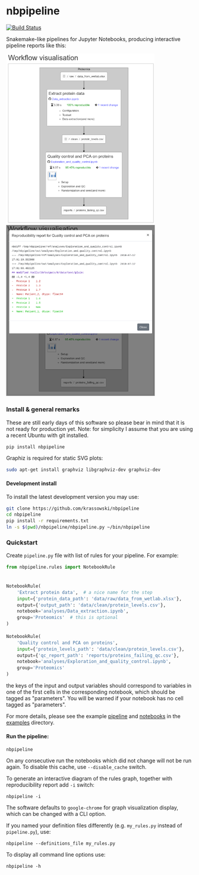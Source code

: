 # nbpipeline
[![Build Status](https://travis-ci.org/krassowski/nbpipeline.svg?branch=master)](https://travis-ci.org/krassowski/nbpipeline)

Snakemake-like pipelines for Jupyter Notebooks, producing interactive pipeline reports like this:

<img src="https://raw.githubusercontent.com/krassowski/nbpipeline/master/examples/screenshots/example_interactive_result.png" width=400>  <img src="https://raw.githubusercontent.com/krassowski/nbpipeline/master/examples/screenshots/example_diff.png" width=400>

### Install & general remarks

These are still early days of this software so please bear in mind that it is not ready for production yet.
Note: for simplicity I assume that you are using a recent Ubuntu with git installed.


```bash
pip install nbpipeline
```

Graphiz is required for static SVG plots:

```bash
sudo apt-get install graphviz libgraphviz-dev graphviz-dev
```

#### Development install

To install the latest development version you may use:

```bash
git clone https://github.com/krassowski/nbpipeline
cd nbpipeline
pip install -r requirements.txt
ln -s $(pwd)/nbpipeline/nbpipeline.py ~/bin/nbpipeline
```

### Quickstart

Create `pipeline.py` file with list of rules for your pipeline. For example:

```python
from nbpipeline.rules import NotebookRule


NotebookRule(
    'Extract protein data',  # a nice name for the step
    input={'protein_data_path': 'data/raw/data_from_wetlab.xlsx'},
    output={'output_path': 'data/clean/protein_levels.csv'},
    notebook='analyses/Data_extraction.ipynb',
    group='Proteomics'  # this is optional
)

NotebookRule(
    'Quality control and PCA on proteins',
    input={'protein_levels_path': 'data/clean/protein_levels.csv'},
    output={'qc_report_path': 'reports/proteins_failing_qc.csv'},
    notebook='analyses/Exploration_and_quality_control.ipynb',
    group='Proteomics'
)
```

the keys of the input and output variables should correspond to variables in one of the first cells
in the corresponding notebook, which should be tagged as "parameters".
You will be warned if your notebook has no cell tagged as "parameters".

For more details, please see the example [pipeline](https://github.com/krassowski/nbpipeline/blob/master/examples/pipeline.py) and [notebooks](https://github.com/krassowski/nbpipeline/tree/master/examples/analyses) in the [examples](https://github.com/krassowski/nbpipeline/tree/master/examples) directory.


#### Run the pipeline:

```
nbpipeline
```

On any consecutive run the notebooks which did not change will not be run again.
To disable this cache, use `--disable_cache` switch.

To generate an interactive diagram of the rules graph, together with reproducibility report add `-i` switch:

```
nbpipeline -i
```

The software defaults to `google-chrome` for graph visualization display, which can be changed with a CLI option.

If you named your definition files differently (e.g. `my_rules.py` instead of `pipeline.py`), use:

```
nbpipeline --definitions_file my_rules.py
```


To display all command line options use:

```
nbpipeline -h
```
